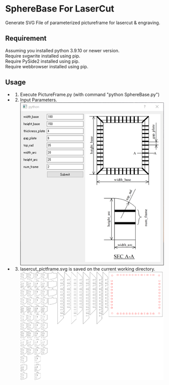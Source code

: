 # SphereBase For LaserCut
  Generate SVG File of parameterized pictureframe for lasercut & engraving.

## Requirement
  Assuming you installed python 3.9.10 or newer version.  
  Require svgwrite installed using pip.  
  Require PySide2 installed using pip.  
  Require webbrowser installed using pip.  

## Usage
- 1. Execute PictureFrame.py (with command "python SphereBase.py")
- 2. Input Parameters.  
![Usage2](img/usage_1.png)
- 3. lasercut_pictframe.svg is saved on the current working directory.  
![Usage3](img/usage_2.png)
